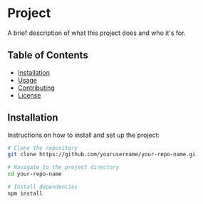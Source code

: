 # Project

A brief description of what this project does and who it's for.

## Table of Contents

- [Installation](#installation)
- [Usage](#usage)
- [Contributing](#contributing)
- [License](#license)

## Installation

Instructions on how to install and set up the project:

```bash
# Clone the repository
git clone https://github.com/yourusername/your-repo-name.gi

# Navigate to the project directory
cd your-repo-name

# Install dependencies
npm install
